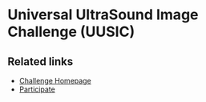 # Universal UltraSound Image Challenge (UUSIC)

## Related links
- [Challenge Homepage](https://uusic2025.github.io/)
- [Participate](https://www.codabench.org/)